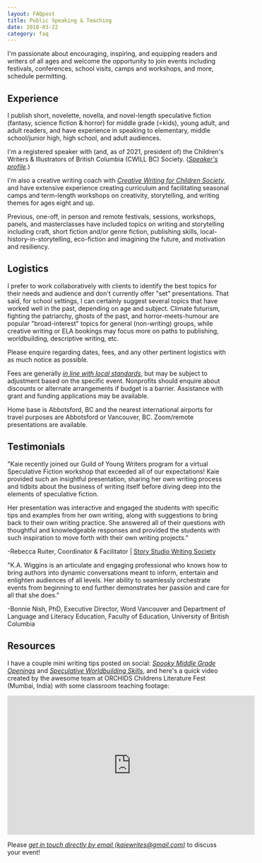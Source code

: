 ```yaml
---
layout: FAQpost
title: Public Speaking & Teaching
date: 2018-03-22
category: faq
---
```


I'm passionate about encouraging, inspiring, and equipping readers and writers of all ages and welcome the opportunity to join events including festivals, conferences, school visits, camps and workshops, and more, schedule permitting.

## Experience

I publish short, novelette, novella, and novel-length speculative fiction (fantasy, science fiction & horror) for middle grade (=kids), young adult, and adult readers, and have experience in speaking to elementary, middle school/junior high, high school, and adult audiences.

I'm a registered speaker with (and, as of 2021, president of) the Children's Writers & Illustrators of British Columbia (CWILL BC) Society. (*[Speaker's profile](https://www.cwillbc.org/Member_View.aspx?MemberID=82980)*.)

I'm also a creative writing coach with *[Creative Writing for Children Society](http://www.cwc2004.org/)*, and have extensive experience creating curriculum and facilitating seasonal camps and term-length workshops on creativity, storytelling, and writing themes for ages eight and up.

Previous, one-off, in person and remote festivals, sessions, workshops, panels, and masterclasses have included topics on writing and storytelling including craft, short fiction and/or genre fiction, publishing skills, local-history-in-storytelling, eco-fiction and imagining the future, and motivation and resiliency.

## Logistics

I prefer to work collaboratively with clients to identify the best topics for their needs and audience and don't currently offer "set" presentations. That said, for school settings, I can certainly suggest several topics that have worked well in the past, depending on age and subject. Climate futurism, fighting the patriarchy, ghosts of the past, and horror-meets-humour are popular "broad-interest" topics for general (non-writing) groups, while creative writing or ELA bookings may focus more on paths to publishing, worldbuilding, descriptive writing, etc.

Please enquire regarding dates, fees, and any other pertinent logistics with as much notice as possible.

Fees are generally *[in line with local standards](https://www.cwillbc.org/tips.htm)*, but may be subject to adjustment based on the specific event. Nonprofits should enquire about discounts or alternate arrangements if budget is a barrier. Assistance with grant and funding applications may be available.

Home base is Abbotsford, BC and the nearest international airports for travel purposes are Abbotsford or Vancouver, BC. Zoom/remote presentations are available.

## Testimonials

"Kaie recently joined our Guild of Young Writers program for a virtual Speculative Fiction workshop that exceeded all of our expectations! Kaie provided such an insightful presentation, sharing her own writing process and tidbits about the business of writing itself before diving deep into the elements of speculative fiction.

Her presentation was interactive and engaged the students with specific tips and examples from her own writing, along with suggestions to bring back to their own writing practice. She answered all of their questions with thoughtful and knowledgeable responses and provided the students with such inspiration to move forth with their own writing projects."

-Rebecca Ruiter, Coordinator & Facilitator | [Story Studio Writing Society](storystudio.ca)

"K.A. Wiggins is an articulate and engaging professional who knows how to bring authors into dynamic conversations meant to inform, entertain and enlighten audiences of all levels. Her ability to seamlessly orchestrate events from beginning to end further demonstrates her passion and care for all that she does."

-Bonnie Nish, PhD, Executive Director, Word Vancouver and Department of Language and Literacy Education, Faculty of Education, University of British Columbia

## Resources

I have a couple mini writing tips posted on social: *[Spooky Middle Grade Openings](https://www.instagram.com/tv/CZfSxMglu1T/?utm_source=ig_web_copy_link)* and *[Speculative Worldbuilding Skills](https://www.instagram.com/tv/CaatDV5gUDb/?utm_source=ig_web_copy_link)*, and here's a quick video created by the awesome team at ORCHIDS Childrens Literature Fest (Mumbai, India) with some classroom teaching footage:

<iframe width="560" height="315" src="https://www.youtube.com/embed/6i59lhgzqkQ" frameborder="0" allow="accelerometer; autoplay; encrypted-media; gyroscope; picture-in-picture" allowfullscreen></iframe>

Please *[get in touch directly by email (kaiewrites@gmail.com)](mailto:kaiewrites@gmail.com)* to discuss your event!
